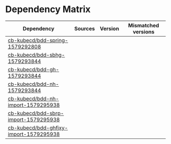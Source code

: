 # Dependency Matrix

Dependency | Sources | Version | Mismatched versions
---------- | ------- | ------- | -------------------
[cb-kubecd/bdd-spring-1579292808](https://github.com/cb-kubecd/bdd-spring-1579292808.git) |  | []() | 
[cb-kubecd/bdd-sbhg-1579293844](https://github.com/cb-kubecd/bdd-sbhg-1579293844.git) |  | []() | 
[cb-kubecd/bdd-gh-1579293844](https://github.com/cb-kubecd/bdd-gh-1579293844.git) |  | []() | 
[cb-kubecd/bdd-nh-1579293844](https://github.com/cb-kubecd/bdd-nh-1579293844.git) |  | []() | 
[cb-kubecd/bdd-nh-import-1579295938](https://github.com/cb-kubecd/bdd-nh-import-1579295938.git) |  | []() | 
[cb-kubecd/bdd-sbrp-import-1579295938](https://github.com/cb-kubecd/bdd-sbrp-import-1579295938.git) |  | []() | 
[cb-kubecd/bdd-ghfjxy-import-1579295938](https://github.com/cb-kubecd/bdd-ghfjxy-import-1579295938.git) |  | []() | 
